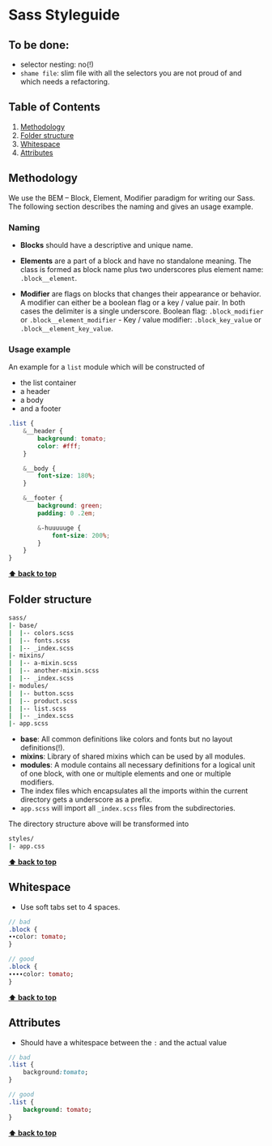 # Sass Styleguide

## To be done:

  * selector nesting: no(!)
  * `shame file`: slim file with all the selectors you are not proud of and which needs a refactoring.

## Table of Contents

  1. [Methodology](#methodology)
  1. [Folder structure](#folder-structure)
  1. [Whitespace](#whitespace)
  1. [Attributes](#attributes)

## Methodology

We use the BEM – Block, Element, Modifier paradigm for writing our Sass. The following section describes the naming and gives an usage example.

### Naming

  * **Blocks** should have a descriptive and unique name.
  * **Elements** are a part of a block and have no standalone meaning. The class is formed as block name plus two underscores plus element name: ``.block__element``.

  * **Modifier** are flags on blocks that changes their appearance or behavior. A modifier can either be a boolean flag or a key / value pair. In both cases the delimiter is a single underscore. Boolean flag: `.block_modifier` or `.block__element_modifier` - Key / value modifier: `.block_key_value` or `.block__element_key_value`.

### Usage example

An example for a `list` module which will be constructed of

  * the list container
  * a header
  * a body
  * and a footer

```css
.list {
    &__header {
        background: tomato;
        color: #fff;
    }

    &__body {
        font-size: 180%;    
    }

    &__footer {
        background: green;
        padding: 0 .2em;

        &-huuuuuge {
            font-size: 200%;
        }
    }
}
```

**[⬆ back to top](#table-of-contents)**

## Folder structure

```sh
sass/
|- base/
|  |-- colors.scss
|  |-- fonts.scss
|  |-- _index.scss
|- mixins/
|  |-- a-mixin.scss
|  |-- another-mixin.scss
|  |-- _index.scss
|- modules/
|  |-- button.scss
|  |-- product.scss
|  |-- list.scss
|  |-- _index.scss
|- app.scss
```

  * **base**: All common definitions like colors and fonts but no layout definitions(!).
  * **mixins**: Library of shared mixins which can be used by all modules.
  * **modules**: A module contains all necessary definitions for a logical unit of one block, with one or multiple elements and one or multiple modifiers.
  * The index files which encapsulates all the imports within the current directory gets a underscore as a prefix.
  * `app.scss` will import all `_index.scss` files from the subdirectories.


The directory structure above will be transformed into

```sh
styles/
|- app.css
```

**[⬆ back to top](#table-of-contents)**

## Whitespace

  * Use soft tabs set to 4 spaces.

  ```sass
  // bad
  .block {
  ∙∙color: tomato;
  }

  // good
  .block {
  ∙∙∙∙color: tomato;
  }
  ```

**[⬆ back to top](#table-of-contents)**

## Attributes

  * Should have a whitespace between the `:` and the actual value

  ```sass
  // bad
  .list {
      background:tomato;
  }

  // good
  .list {
      background: tomato;
  }
  ```

**[⬆ back to top](#table-of-contents)**